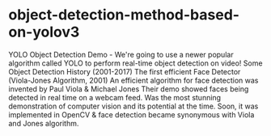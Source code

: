 # object-detection-method-based-on-yolov3
YOLO Object Detection Demo - We're going to use a newer popular algorithm called YOLO to perform real-time object detection on video! Some Object Detection History (2001-2017) The first efficient Face Detector (Viola-Jones Algorithm, 2001) An efficient algorithm for face detection was invented by Paul Viola &amp; Michael Jones Their demo showed faces being detected in real time on a webcam feed. Was the most stunning demonstration of computer vision and its potential at the time. Soon, it was implemented in OpenCV &amp; face detection became synonymous with Viola and Jones algorithm.
